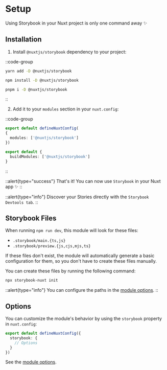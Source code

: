 # Setup

Using Storybook  in your Nuxt project is only one command away ✨

## Installation

1. Install `@nuxtjs/storybook` dependency to your project:

::code-group

```bash [yarn]
yarn add -D @nuxtjs/storybook 
```

```bash [npm]
npm install -D @nuxtjs/storybook 
```

```sh [pnpm]
pnpm i -D @nuxtjs/storybook 
```

::

2. Add it to your `modules` section in your `nuxt.config`:

::code-group
```ts [nuxt.config (Nuxt 3)]
export default defineNuxtConfig(
{
  modules: ['@nuxtjs/storybook']
})
```

```ts [nuxt.config (Nuxt 2)]
export default {
  buildModules: ['@nuxtjs/storybook']
}
```
::

::alert{type="success"}
That's it! You can now use `Storybook`  in your Nuxt app ✨
::

::alert{type="info"}
Discover your Stories directly with the `Storybook Devtools tab`.
::

## Storybook Files

When running `npm run dev`, this module will look for these files:

- `.storybook/main.{ts,js}`
- `.storybook/preview.{js,cjs,mjs,ts}`

If these files don't exist, the module will automatically generate a basic configuration for them, so you don't have to create these files manually.

You can create these files by running the following command:

```bash
npx storybook-nuxt init
```

::alert{type="info"}
You can configure the paths in the [module options](/getting-started/options).
::

## Options

You can customize the module's behavior by using the `storybook` property in `nuxt.config`:

```ts [nuxt.config]
export default defineNuxtConfig({
  storybook: {
    // Options
  }
})
```

See the [module options](/getting-started/options).
